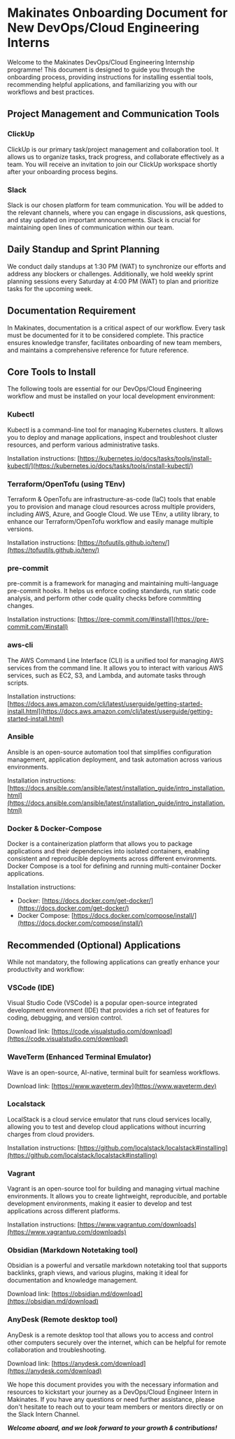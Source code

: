 # Makinates Onboarding Document for New DevOps/Cloud Engineering Interns

Welcome to the Makinates DevOps/Cloud Engineering Internship programme! This document is designed to guide you through the onboarding process, providing instructions for installing essential tools, recommending helpful applications, and familiarizing you with our workflows and best practices.

## Project Management and Communication Tools

### ClickUp

ClickUp is our primary task/project management and collaboration tool. It allows us to organize tasks, track progress, and collaborate effectively as a team. You will receive an invitation to join our ClickUp workspace shortly after your onboarding process begins.

### Slack

Slack is our chosen platform for team communication. You will be added to the relevant channels, where you can engage in discussions, ask questions, and stay updated on important announcements. Slack is crucial for maintaining open lines of communication within our team.

## Daily Standup and Sprint Planning

We conduct daily standups at 1:30 PM (WAT) to synchronize our efforts and address any blockers or challenges. Additionally, we hold weekly sprint planning sessions every Saturday at 4:00 PM (WAT) to plan and prioritize tasks for the upcoming week.

## Documentation Requirement

In Makinates, documentation is a critical aspect of our workflow. Every task must be documented for it to be considered complete. This practice ensures knowledge transfer, facilitates onboarding of new team members, and maintains a comprehensive reference for future reference.

## Core Tools to Install

The following tools are essential for our DevOps/Cloud Engineering workflow and must be installed on your local development environment:

### Kubectl

Kubectl is a command-line tool for managing Kubernetes clusters. It allows you to deploy and manage applications, inspect and troubleshoot cluster resources, and perform various administrative tasks.

Installation instructions: [https://kubernetes.io/docs/tasks/tools/install-kubectl/](https://kubernetes.io/docs/tasks/tools/install-kubectl/)

### Terraform/OpenTofu (using TEnv)

Terraform & OpenTofu are infrastructure-as-code (IaC) tools that enable you to provision and manage cloud resources across multiple providers, including AWS, Azure, and Google Cloud. We use TEnv, a utility library, to enhance our Terraform/OpenTofu workflow and easily manage multiple versions.

Installation instructions: [https://tofuutils.github.io/tenv/](https://tofuutils.github.io/tenv/)

### pre-commit

pre-commit is a framework for managing and maintaining multi-language pre-commit hooks. It helps us enforce coding standards, run static code analysis, and perform other code quality checks before committing changes.

Installation instructions: [https://pre-commit.com/#install](https://pre-commit.com/#install)

### aws-cli

The AWS Command Line Interface (CLI) is a unified tool for managing AWS services from the command line. It allows you to interact with various AWS services, such as EC2, S3, and Lambda, and automate tasks through scripts.

Installation instructions: [https://docs.aws.amazon.com/cli/latest/userguide/getting-started-install.html](https://docs.aws.amazon.com/cli/latest/userguide/getting-started-install.html)

### Ansible

Ansible is an open-source automation tool that simplifies configuration management, application deployment, and task automation across various environments.

Installation instructions: [https://docs.ansible.com/ansible/latest/installation_guide/intro_installation.html](https://docs.ansible.com/ansible/latest/installation_guide/intro_installation.html)

### Docker & Docker-Compose

Docker is a containerization platform that allows you to package applications and their dependencies into isolated containers, enabling consistent and reproducible deployments across different environments. Docker Compose is a tool for defining and running multi-container Docker applications.

Installation instructions:

- Docker: [https://docs.docker.com/get-docker/](https://docs.docker.com/get-docker/)
- Docker Compose: [https://docs.docker.com/compose/install/](https://docs.docker.com/compose/install/)

## Recommended (Optional) Applications

While not mandatory, the following applications can greatly enhance your productivity and workflow:

### VSCode (IDE)

Visual Studio Code (VSCode) is a popular open-source integrated development environment (IDE) that provides a rich set of features for coding, debugging, and version control.

Download link: [https://code.visualstudio.com/download](https://code.visualstudio.com/download)

### WaveTerm (Enhanced Terminal Emulator)

Wave is an open-source, AI-native, terminal built for seamless workflows.

Download link: [https://www.waveterm.dev](https://www.waveterm.dev)

### Localstack

LocalStack is a cloud service emulator that runs cloud services locally, allowing you to test and develop cloud applications without incurring charges from cloud providers.

Installation instructions: [https://github.com/localstack/localstack#installing](https://github.com/localstack/localstack#installing)

### Vagrant

Vagrant is an open-source tool for building and managing virtual machine environments. It allows you to create lightweight, reproducible, and portable development environments, making it easier to develop and test applications across different platforms.

Installation instructions: [https://www.vagrantup.com/downloads](https://www.vagrantup.com/downloads)

### Obsidian (Markdown Notetaking tool)

Obsidian is a powerful and versatile markdown notetaking tool that supports backlinks, graph views, and various plugins, making it ideal for documentation and knowledge management.

Download link: [https://obsidian.md/download](https://obsidian.md/download)

### AnyDesk (Remote desktop tool)

AnyDesk is a remote desktop tool that allows you to access and control other computers securely over the internet, which can be helpful for remote collaboration and troubleshooting.

Download link: [https://anydesk.com/download](https://anydesk.com/download)

We hope this document provides you with the necessary information and resources to kickstart your journey as a DevOps/Cloud Engineer Intern in Makinates. If you have any questions or need further assistance, please don't hesitate to reach out to your team members or mentors directly or on the Slack Intern Channel.

***Welcome aboard, and we look forward to your growth & contributions!***
